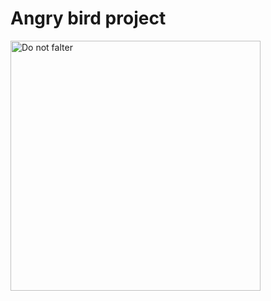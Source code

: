 # Angry bird project
<img src="https://pbs.twimg.com/media/GJsUtIlWcAAHG3-?format=jpg&name=large" alt="Do not falter" width="400" />
